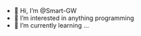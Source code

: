 - 👋 Hi, I’m @Smart-GW
- 👀 I’m interested in anything programming 
- 🌱 I’m currently learning ...

<!---
Smart-GW/Smart-GW is a ✨ special ✨ repository because its `README.md` (this file) appears on your GitHub profile.
You can click the Preview link to take a look at your changes.
--->
